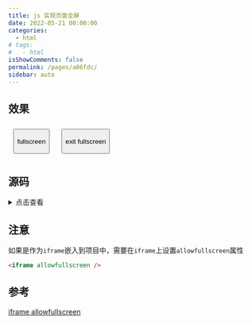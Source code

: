 ```yaml
---
title: js 实现页面全屏
date: 2022-05-21 00:00:00
categories:
  - html
# tags:
#   - html
isShowComments: false
permalink: /pages/a06fdc/
sidebar: auto
---
```

## 效果

<html lang="en">
  <head>
    <meta charset="UTF-8" />
    <meta http-equiv="X-UA-Compatible" content="IE=edge" />
    <meta name="viewport" content="width=device-width, initial-scale=1.0" />
    <title>页面全屏</title>
    <style>
      button {
        height: 50px;
        margin: 10px;
      }
    </style>
  </head>
  <body>
    <button id onclick="fullScreen()">fullscreen</button>
    <button onclick="exitFullScreen()">exit fullscreen</button>
  </body>
  <script>
    // 全屏
    function fullScreen() {
      var docElm = document.documentElement;
      //W3C
      if (docElm.requestFullscreen) {
        docElm.requestFullscreen();
      }
      //FireFox
      else if (docElm.mozRequestFullScreen) {
        docElm.mozRequestFullScreen();
      }
      //Chrome等
      else if (docElm.webkitRequestFullScreen) {
        docElm.webkitRequestFullScreen();
      }
      //IE11
      else if (elem.msRequestFullscreen) {
        elem.msRequestFullscreen();
      }
    }
    // 退出全屏
    function exitFullScreen() {
      //W3C
      if (document.exitFullscreen) {
        document.exitFullscreen();
      }
      //FireFox
      else if (document.mozCancelFullScreen) {
        document.mozCancelFullScreen();
      }
      //Chrome等
      else if (document.webkitCancelFullScreen) {
        document.webkitCancelFullScreen();
      }
      //IE11
      else if (document.msExitFullscreen) {
        document.msExitFullscreen();
      }
    }
  </script>
</html>

## 源码

<details>
<summary>点击查看</summary>

```html
<html lang="en">
  <head>
    <meta charset="UTF-8" />
    <meta http-equiv="X-UA-Compatible" content="IE=edge" />
    <meta name="viewport" content="width=device-width, initial-scale=1.0" />
    <title>页面全屏</title>
    <style>
      button {
        height: 50px;
        margin: 10px;
      }
    </style>
  </head>
  <body>
    <button id onclick="fullScreen()">fullscreen</button>
    <button onclick="exitFullScreen()">exit fullscreen</button>
  </body>
  <script>
    // 全屏
    function fullScreen() {
      var docElm = document.documentElement;
      //W3C
      if (docElm.requestFullscreen) {
        docElm.requestFullscreen();
      }
      //FireFox
      else if (docElm.mozRequestFullScreen) {
        docElm.mozRequestFullScreen();
      }
      //Chrome等
      else if (docElm.webkitRequestFullScreen) {
        docElm.webkitRequestFullScreen();
      }
      //IE11
      else if (elem.msRequestFullscreen) {
        elem.msRequestFullscreen();
      }
    }
    // 退出全屏
    function exitFullScreen() {
      //W3C
      if (document.exitFullscreen) {
        document.exitFullscreen();
      }
      //FireFox
      else if (document.mozCancelFullScreen) {
        document.mozCancelFullScreen();
      }
      //Chrome等
      else if (document.webkitCancelFullScreen) {
        document.webkitCancelFullScreen();
      }
      //IE11
      else if (document.msExitFullscreen) {
        document.msExitFullscreen();
      }
    }
  </script>
</html>
```

</details>

## 注意

如果是作为`iframe`嵌入到项目中，需要在`iframe`上设置`allowfullscreen`属性

```html
<iframe allowfullscreen />
```

## 参考

[iframe allowfullscreen](https://developer.mozilla.org/zh-CN/docs/Web/HTML/Element/iframe#attr-allowfullscreen)
